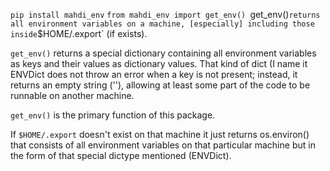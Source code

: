 `pip install mahdi_env`
`from mahdi_env import get_env()
`get_env()` returns all environment variables on a machine, [especially] including those inside `$HOME/.export` (if exists).

`get_env()` returns a special dictionary containing all environment variables as keys and their values as dictionary values. 
That kind of dict (I name it ENVDict does not throw an error when a key is not present; instead, it returns an empty string (''), allowing at least some part of the code to be runnable on another machine.

`get_env()` is the primary function of this package.

If `$HOME/.export` doesn't exist on that machine it just returns os.environ() that consists of all environment variables on that particular machine but in the form of that special dictype mentioned (ENVDict).

